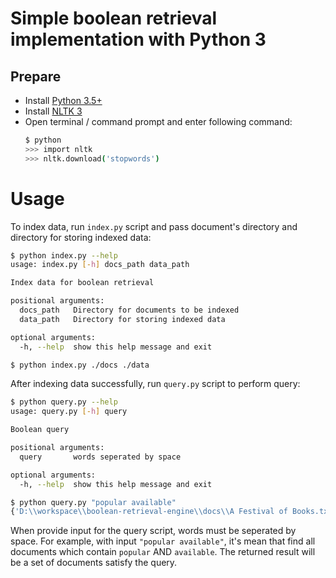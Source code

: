 # Simple boolean retrieval implementation with Python 3

## Prepare

- Install [Python 3.5+](https://www.python.org/)
- Install [NLTK 3](http://www.nltk.org/install.html)
- Open terminal / command prompt and enter following command:
    ```sh
    $ python
    >>> import nltk
    >>> nltk.download('stopwords')
    ```

# Usage

To index data, run `index.py` script and pass document's directory and directory for storing indexed data:

```sh
$ python index.py --help
usage: index.py [-h] docs_path data_path

Index data for boolean retrieval

positional arguments:
  docs_path   Directory for documents to be indexed
  data_path   Directory for storing indexed data

optional arguments:
  -h, --help  show this help message and exit

$ python index.py ./docs ./data
```

After indexing data successfully, run `query.py` script to perform query:

```sh
$ python query.py --help
usage: query.py [-h] query

Boolean query

positional arguments:
  query       words seperated by space

optional arguments:
  -h, --help  show this help message and exit

$ python query.py "popular available"
{'D:\\workspace\\boolean-retrieval-engine\\docs\\A Festival of Books.txt'}
```

When provide input for the query script, words must be seperated by space. For example, with input `"popular available"`, it's mean that find all documents which contain `popular` AND `available`. The returned result will be a set of documents satisfy the query.
